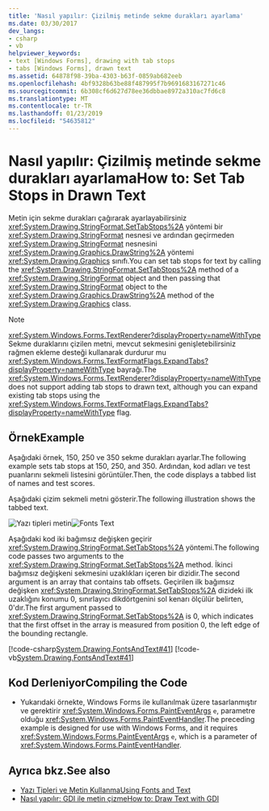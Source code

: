 ```yaml
---
title: 'Nasıl yapılır: Çizilmiş metinde sekme durakları ayarlama'
ms.date: 03/30/2017
dev_langs:
- csharp
- vb
helpviewer_keywords:
- text [Windows Forms], drawing with tab stops
- tabs [Windows Forms], drawn text
ms.assetid: 64878f98-39ba-4303-b63f-0859ab682eeb
ms.openlocfilehash: 4bf9328b63be88f487995f7b9691683167271c46
ms.sourcegitcommit: 6b308cf6d627d78ee36dbbae8972a310ac7fd6c8
ms.translationtype: MT
ms.contentlocale: tr-TR
ms.lasthandoff: 01/23/2019
ms.locfileid: "54635812"
---
```

# <a name="how-to-set-tab-stops-in-drawn-text"></a><span data-ttu-id="551c6-102">Nasıl yapılır: Çizilmiş metinde sekme durakları ayarlama</span><span class="sxs-lookup"><span data-stu-id="551c6-102">How to: Set Tab Stops in Drawn Text</span></span>
<span data-ttu-id="551c6-103">Metin için sekme durakları çağırarak ayarlayabilirsiniz <xref:System.Drawing.StringFormat.SetTabStops%2A> yöntemi bir <xref:System.Drawing.StringFormat> nesnesi ve ardından geçirmeden <xref:System.Drawing.StringFormat> nesnesini <xref:System.Drawing.Graphics.DrawString%2A> yöntemi <xref:System.Drawing.Graphics> sınıfı.</span><span class="sxs-lookup"><span data-stu-id="551c6-103">You can set tab stops for text by calling the <xref:System.Drawing.StringFormat.SetTabStops%2A> method of a <xref:System.Drawing.StringFormat> object and then passing that <xref:System.Drawing.StringFormat> object to the <xref:System.Drawing.Graphics.DrawString%2A> method of the <xref:System.Drawing.Graphics> class.</span></span>  
  
> [!NOTE]
>  <span data-ttu-id="551c6-104"><xref:System.Windows.Forms.TextRenderer?displayProperty=nameWithType> Sekme duraklarını çizilen metni, mevcut sekmesini genişletebilirsiniz rağmen ekleme desteği kullanarak durdurur mu <xref:System.Windows.Forms.TextFormatFlags.ExpandTabs?displayProperty=nameWithType> bayrağı.</span><span class="sxs-lookup"><span data-stu-id="551c6-104">The <xref:System.Windows.Forms.TextRenderer?displayProperty=nameWithType> does not support adding tab stops to drawn text, although you can expand existing tab stops using the <xref:System.Windows.Forms.TextFormatFlags.ExpandTabs?displayProperty=nameWithType> flag.</span></span>  
  
## <a name="example"></a><span data-ttu-id="551c6-105">Örnek</span><span class="sxs-lookup"><span data-stu-id="551c6-105">Example</span></span>  
 <span data-ttu-id="551c6-106">Aşağıdaki örnek, 150, 250 ve 350 sekme durakları ayarlar.</span><span class="sxs-lookup"><span data-stu-id="551c6-106">The following example sets tab stops at 150, 250, and 350.</span></span> <span data-ttu-id="551c6-107">Ardından, kod adları ve test puanlarını sekmeli listesini görüntüler.</span><span class="sxs-lookup"><span data-stu-id="551c6-107">Then, the code displays a tabbed list of names and test scores.</span></span>  
  
 <span data-ttu-id="551c6-108">Aşağıdaki çizim sekmeli metni gösterir.</span><span class="sxs-lookup"><span data-stu-id="551c6-108">The following illustration shows the tabbed text.</span></span>  
  
 <span data-ttu-id="551c6-109">![Yazı tipleri metin](../../../../docs/framework/winforms/advanced/media/fontstext4.png "fontstext4")</span><span class="sxs-lookup"><span data-stu-id="551c6-109">![Fonts Text](../../../../docs/framework/winforms/advanced/media/fontstext4.png "fontstext4")</span></span>  
  
 <span data-ttu-id="551c6-110">Aşağıdaki kod iki bağımsız değişken geçirir <xref:System.Drawing.StringFormat.SetTabStops%2A> yöntemi.</span><span class="sxs-lookup"><span data-stu-id="551c6-110">The following code passes two arguments to the <xref:System.Drawing.StringFormat.SetTabStops%2A> method.</span></span> <span data-ttu-id="551c6-111">İkinci bağımsız değişkeni sekmesini uzaklıkları içeren bir dizidir.</span><span class="sxs-lookup"><span data-stu-id="551c6-111">The second argument is an array that contains tab offsets.</span></span> <span data-ttu-id="551c6-112">Geçirilen ilk bağımsız değişken <xref:System.Drawing.StringFormat.SetTabStops%2A> dizideki ilk uzaklığını konumu 0, sınırlayıcı dikdörtgenini sol kenarı ölçülür belirten, 0'dır.</span><span class="sxs-lookup"><span data-stu-id="551c6-112">The first argument passed to <xref:System.Drawing.StringFormat.SetTabStops%2A> is 0, which indicates that the first offset in the array is measured from position 0, the left edge of the bounding rectangle.</span></span>  
  
 [!code-csharp[System.Drawing.FontsAndText#41](../../../../samples/snippets/csharp/VS_Snippets_Winforms/System.Drawing.FontsAndText/CS/Class1.cs#41)]
 [!code-vb[System.Drawing.FontsAndText#41](../../../../samples/snippets/visualbasic/VS_Snippets_Winforms/System.Drawing.FontsAndText/VB/Class1.vb#41)]  
  
## <a name="compiling-the-code"></a><span data-ttu-id="551c6-113">Kod Derleniyor</span><span class="sxs-lookup"><span data-stu-id="551c6-113">Compiling the Code</span></span>  
  
-   <span data-ttu-id="551c6-114">Yukarıdaki örnekte, Windows Forms ile kullanılmak üzere tasarlanmıştır ve gerektirir <xref:System.Windows.Forms.PaintEventArgs> `e`, parametre olduğu <xref:System.Windows.Forms.PaintEventHandler>.</span><span class="sxs-lookup"><span data-stu-id="551c6-114">The preceding example is designed for use with Windows Forms, and it requires <xref:System.Windows.Forms.PaintEventArgs> `e`, which is a parameter of <xref:System.Windows.Forms.PaintEventHandler>.</span></span>  
  
## <a name="see-also"></a><span data-ttu-id="551c6-115">Ayrıca bkz.</span><span class="sxs-lookup"><span data-stu-id="551c6-115">See also</span></span>
- [<span data-ttu-id="551c6-116">Yazı Tipleri ve Metin Kullanma</span><span class="sxs-lookup"><span data-stu-id="551c6-116">Using Fonts and Text</span></span>](../../../../docs/framework/winforms/advanced/using-fonts-and-text.md)
- [<span data-ttu-id="551c6-117">Nasıl yapılır: GDI ile metin çizme</span><span class="sxs-lookup"><span data-stu-id="551c6-117">How to: Draw Text with GDI</span></span>](../../../../docs/framework/winforms/advanced/how-to-draw-text-with-gdi.md)
